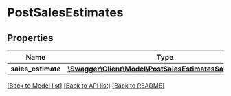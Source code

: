 # PostSalesEstimates

## Properties
Name | Type | Description | Notes
------------ | ------------- | ------------- | -------------
**sales_estimate** | [**\Swagger\Client\Model\PostSalesEstimatesSalesEstimate**](PostSalesEstimatesSalesEstimate.md) |  | 

[[Back to Model list]](../README.md#documentation-for-models) [[Back to API list]](../README.md#documentation-for-api-endpoints) [[Back to README]](../README.md)


